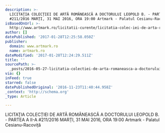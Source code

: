```yaml
---
description: >-
  LICITAŢIA COLECȚIEI DE ARTĂ ROMÂNEASCĂ A DOCTORULUI LEOPOLD B. - PARTEA A II-A
  #211/2016 MARȚI, 31 MAI 2016, ORA 19:00 Artmark - Palatul Cesianu-Racoviță
isBasedOnUrl: >-
  http://www.artmark.ro/licitatii-curente/licitatia-colec-iei-de-arta-romaneasca-a-doctorului-leopold-b-partea-a-ii-a-211-2016.html?dir=asc&order=lot_nr
author: []
datePublished: '2017-01-28T12:25:58.050Z'
publisher:
  domain: www.artmark.ro
  name: artmark.ro
dateModified: '2017-01-28T12:24:29.511Z'
title: ''
sourcePath: >-
  _posts/2016-05-27-licitatia-colectiei-de-arta-romaneasca-a-doctorului-leopold.md
via: {}
inFeed: true
starred: false
datePublishedOriginal: '2016-11-23T11:40:44.958Z'
_context: 'http://schema.org'
_type: Article

---
```

LICITAŢIA COLECȚIEI DE ARTĂ ROMÂNEASCĂ A DOCTORULUI LEOPOLD B. - PARTEA A II-A \#211/2016 MARȚI, 31 MAI 2016, ORA 19:00 Artmark - Palatul Cesianu-Racoviță